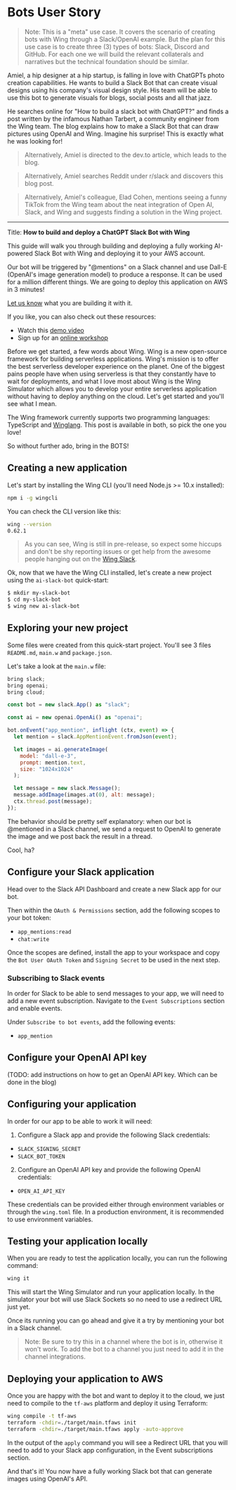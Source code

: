 # Bots User Story
> Note: This is a "meta" use case. It covers the scenario of creating bots with Wing through a Slack/OpenAI example. But the plan for this use case is to create three (3) types of bots: Slack, Discord and GitHub. For each one we will build the relevant collaterals and narratives but the technical foundation should be similar.

Amiel, a hip designer at a hip startup, is falling in love with ChatGPTs photo creation capabilities. He wants to build a Slack Bot that can create visual designs using his company's visual design style. His team will be able to use this bot to generate visuals for blogs, social posts and all that jazz.

He searches online for "How to build a slack bot with ChatGPT?" and finds a post written by the infamous Nathan Tarbert, a community engineer from the Wing team. The blog explains how to make a Slack Bot that can draw pictures using OpenAI and Wing. Imagine his surprise! This is exactly what he was looking for!

> Alternatively, Amiel is directed to the dev.to article, which leads to the blog.

> Alternatively, Amiel searches Reddit under r/slack and discovers this blog post.

> Alternatively, Amiel's colleague, Elad Cohen, mentions seeing a funny TikTok from the Wing team about the neat integration of Open AI, Slack, and Wing and suggests finding a solution in the Wing project.

---

Title: **How to build and deploy a ChatGPT Slack Bot with Wing**

This guide will walk you through building and deploying a fully working AI-powered Slack Bot with Wing and deploying it to your AWS account.

Our bot will be triggered by "@mentions" on a Slack channel and use Dall-E (OpenAI's image generation model) to produce a response. It can be used for a million different things. We are going to deploy this application on AWS in 3 minutes!

[Let us know](https://t.winglang.io/slack) what you are building it with it.

If you like, you can also check out these resources:

- Watch this [demo video](https://wing.cloud/videos/slack-bot)
- Sign up for an [online workshop](https://wing.cloud/workshops/slack-bot)

Before we get started, a few words about Wing. Wing is a new open-source framework for building serverless applications. Wing's mission is to offer the best serverless developer experience on the planet. One of the biggest pains people have when using serverless is that they constantly have to wait for deployments, and what I love most about Wing is the Wing Simulator which allows you to develop your entire serverless application without having to deploy anything on the cloud. Let's get started and you'll see what I mean.

The Wing framework currently supports two programming languages: TypeScript and [Winglang](https://wing.cloud/winglang). This post is available in both, so pick the one you love! <links to both versions>

So without further ado, bring in the BOTS!

## Creating a new application

Let's start by installing the Wing CLI (you'll need Node.js >= 10.x installed):

```bash
npm i -g wingcli
```

You can check the CLI version like this:

```bash
wing --version
0.62.1
```

> As you can see, Wing is still in pre-release, so expect some hiccups and don't be shy reporting issues or get help from the awesome people hanging out on the [Wing Slack](https://t.winglang.io/slack).

Ok, now that we have the Wing CLI installed, let's create a new project using the `ai-slack-bot` quick-start:

```bash
$ mkdir my-slack-bot
$ cd my-slack-bot
$ wing new ai-slack-bot
```

## Exploring your new project

Some files were created from this quick-start project. You'll see 3 files `README.md`, `main.w` and `package.json`.

Let's take a look at the `main.w` file:

```js
bring slack;
bring openai;
bring cloud;

const bot = new slack.App() as "slack";

const ai = new openai.OpenAi() as "openai";

bot.onEvent("app_mention", inflight (ctx, event) => {
  let mention = slack.AppMentionEvent.fromJson(event);

  let images = ai.generateImage(
    model: "dall-e-3",
    prompt: mention.text,
    size: "1024x1024"
  );

  let message = new slack.Message();
  message.addImage(images.at(0), alt: message);
  ctx.thread.post(message);
});
```

The behavior should be pretty self explanatory: when our bot is @mentioned in a Slack channel, we send a request to OpenAI to generate the image and we post back the result in a thread.

Cool, ha?

## Configure your Slack application

Head over to the Slack API Dashboard and create a new Slack app for our bot. 

Then within the `OAuth & Permissions` section, add the following scopes to your bot token:
- `app_mentions:read`
- `chat:write`

Once the scopes are defined, install the app to your workspace and copy the `Bot User OAuth Token` and `Signing Secret` to be used in the next step.

### Subscribing to Slack events

In order for Slack to be able to send messages to your app, we will need to add a new event subscription. Navigate to the `Event Subscriptions` section and enable events.

Under `Subscribe to bot events`, add the following events:
- `app_mention`

## Configure your OpenAI API key

(TODO: add instructions on how to get an OpenAI API key. Which can be done in the blog)

## Configuring your application 

In order for our app to be able to work it will need:

1. Configure a Slack app and provide the following Slack credentials:
  - `SLACK_SIGNING_SECRET`
  - `SLACK_BOT_TOKEN`
2. Configure an OpenAI API key and provide the following OpenAI credentials:
  - `OPEN_AI_API_KEY`

These credentials can be provided either through environment variables or through the `wing.toml` file. In a production environment, it is recommended to use environment variables.

## Testing your application locally

When you are ready to test the application locally, you can run the following command:

```bash
wing it
```

This will start the Wing Simulator and run your application locally. In the simulator your bot will use Slack Sockets so no need to use a redirect URL just yet.

Once its running you can go ahead and give it a try by mentioning your bot in a Slack channel. 

> Note: Be sure to try this in a channel where the bot is in, otherwise it won't work. To add the bot to a channel you just need to add it in the channel integrations.

## Deploying your application to AWS

Once you are happy with the bot and want to deploy it to the cloud, we just need to compile to the `tf-aws` platform and deploy it using Terraform:

```bash
wing compile -t tf-aws
terraform -chdir=./target/main.tfaws init
terraform -chdir=./target/main.tfaws apply -auto-approve
```

In the output of the `apply` command you will see a Redirect URL that you will need to add to your Slack app configuration, in the Event subscriptions section.

And that's it! You now have a fully working Slack bot that can generate images using OpenAI's API.